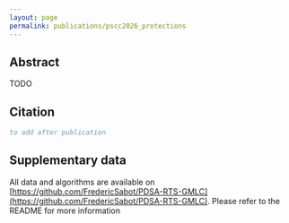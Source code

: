 ```yaml
---
layout: page
permalink: publications/pscc2026_protections
---
```


## Abstract

TODO


## Citation

```bibtex
to add after publication
```

## Supplementary data

All data and algorithms are available on [https://github.com/FredericSabot/PDSA-RTS-GMLC](https://github.com/FredericSabot/PDSA-RTS-GMLC). Please refer to the README for more information
